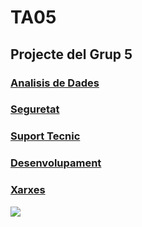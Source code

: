 # TA05
**Projecte del Grup 5**
-
### [Analisis de Dades](./IA_Analisisdedades.md)

### [Seguretat](./IA_Seguretat.md)

### [Suport Tecnic](./IA_SuportTecnic.md)

### [Desenvolupament](./IA_desenvolupament.md)

### [Xarxes](./IA_Xarxes.md)

![](https://geekland.eu/wp-content/uploads/2019/04/aprender-markdown.png)
